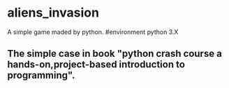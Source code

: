 # aliens_invasion
A simple game maded by python.
#environment
python 3.X

## The simple case in book "python crash course a hands-on,project-based introduction to programming".
